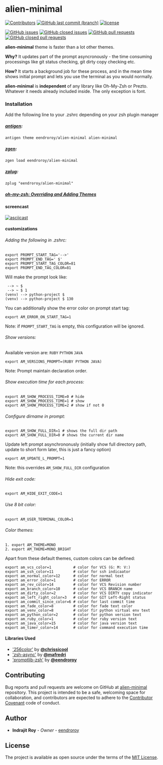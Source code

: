 # alien-minimal 

[![Contributors](https://img.shields.io/github/contributors/eendroroy/alien-minimal.svg)](CONTRIBUTORS.md)
[![GitHub last commit (branch)](https://img.shields.io/github/last-commit/eendroroy/alien-minimal/master.svg)](https://github.com/eendroroy/alien-minimal)
[![license](https://img.shields.io/github/license/eendroroy/alien-minimal.svg)](https://github.com/eendroroy/alien-minimal/blob/master/LICENSE)

[![GitHub issues](https://img.shields.io/github/issues/eendroroy/alien-minimal.svg)](https://github.com/eendroroy/alien-minimal/issues)
[![GitHub closed issues](https://img.shields.io/github/issues-closed/eendroroy/alien-minimal.svg)](https://github.com/eendroroy/alien-minimal/issues?q=is%3Aissue+is%3Aclosed)
[![GitHub pull requests](https://img.shields.io/github/issues-pr/eendroroy/alien-minimal.svg)](https://github.com/eendroroy/alien-minimal/pulls)
[![GitHub closed pull requests](https://img.shields.io/github/issues-pr-closed/eendroroy/alien-minimal.svg)](https://github.com/eendroroy/alien-minimal/pulls?q=is%3Apr+is%3Aclosed)

**alien-minimal** theme is faster than a lot other themes.

**Why?** It updates part of the prompt asyncronously - the time consuming processings like git status checking, git dirty copy checking etc.

**How?** It starts a background job for these process, and in the mean time shows initial prompt and lets you use the terminal as you would normally.

**alien-minimal** is **independent** of any library like Oh-My-Zsh or Prezto. Whatever it needs already included inside. The only exception is font.


### Installation

Add the following line to your .zshrc depending on your zsh plugin manager

##### [antigen](https://github.com/zsh-users/antigen):

    antigen theme eendroroy/alien-minimal alien-minimal

##### [zgen](https://github.com/tarjoilija/zgen):

    zgen load eendroroy/alien-minimal

##### [zplug](https://github.com/zplug/zplug):

    zplug "eendroroy/alien-minimal"

##### [oh-my-zsh: Overriding and Adding Themes](https://github.com/robbyrussell/oh-my-zsh/wiki/Customization#overriding-and-adding-themes)

#### screencast

[![asciicast](http://asciinema.org/a/134365.png)](https://asciinema.org/a/134365)

#### customizations
    
###### Adding the following in .zshrc:

    export PROMPT_START_TAG='-->'
    export PROMPT_END_TAG=' $'
    export PROMPT_START_TAG_COLOR=81
    export PROMPT_END_TAG_COLOR=81

Will make the prompt look like:

     --> ~ $
     --> ~ $ 1
    (venv) --> python-project $
    (venv) --> python-project $ 130

You can additionally show the error color on prompt start tag:

    export AM_ERROR_ON_START_TAG=1

Note: if `PROMPT_START_TAG` is empty, this configuration will be ignored.

###### Show versions:

Available version are: `RUBY` `PYTHON` `JAVA`

    export AM_VERSIONS_PROMPT=(RUBY PYTHON JAVA)

Note: Prompt maintain declaration order.

###### Show execution time for each process:

    export AM_SHOW_PROCESS_TIME=0 # hide
    export AM_SHOW_PROCESS_TIME=1 # show
    export AM_SHOW_PROCESS_TIME=2 # show if not 0

###### Configure dirname in prompt:

    export AM_SHOW_FULL_DIR=1 # shows the full dir path
    export AM_SHOW_FULL_DIR=0 # shows the current dir name

Update left prompt asynchrononusly (initially show full directory path, update to short form later, this is just a fancy option)

    export AM_UPDATE_L_PROMPT=1

Note: this overrides `AM_SHOW_FULL_DIR` configuration

###### Hide exit code:

    export AM_HIDE_EXIT_CODE=1

###### Use 8 bit color:

    export AM_USER_TERMINAL_COLOR=1


###### Color themes:

    1. export AM_THEME=MONO
    2. export AM_THEME=MONO_BRIGHT

Apart from these default themes, custom colors can be defined:

    export am_vcs_color=1          # color for VCS (G: M: V:)
    export am_ssh_color=11         # color for ssh indicaator
    export am_normal_color=12      # color for normal text
    export am_error_color=1        # color for ERROR
    export am_rev_color=14         # color for VCS Revision number
    export am_branch_color=10      # color for VCS BRANCH name
    export am_dirty_color=2        # color for VCS DIRTY copy indicator
    export am_left_right_color=3   # color for GIT Left-Right status
    export am_commit_since_color=6 # color for last commit time
    export am_fade_color=8         # color for fade text color
    export am_venv_color=8         # color fir python virtual env text
    export am_python_color=2       # color for python version text
    export am_ruby_color=1         # color for ruby version text
    export am_java_color=15        # color for java version text
    export am_timer_color=14       # color for command execution time

#### Libraries Used

- ['256color'](https://github.com/chrissicool/zsh-256color) by **[@chrissicool](https://github.com/chrissicool)**
- ['zsh-async'](https://github.com/mafredri/zsh-async) by **[@mafredri](https://github.com/mafredri)**
- ['promptlib-zsh'](https://github.com/eendroroy/promptlib-zsh) by **[@eendroroy](https://github.com/eendroroy)**

## Contributing

Bug reports and pull requests are welcome on GitHub at [alien-minimal](https://github.com/eendroroy/alien-minimal) repository.
This project is intended to be a safe, welcoming space for collaboration, and contributors are expected to adhere to the [Contributor Covenant](http://contributor-covenant.org) code of conduct.

## Author

* **Indrajit Roy** - *Owner* - [eendroroy](https://github.com/eendroroy)

## License

The project is available as open source under the terms of the [MIT License](http://opensource.org/licenses/MIT).
